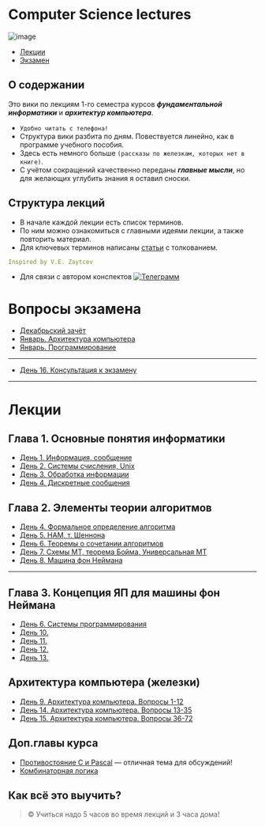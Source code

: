 # Computer Science lectures

![image](https://user-images.githubusercontent.com/113284506/210866918-eb4c6f09-25e2-411f-833c-2d9ff4cf6181.png)


* [Лекции](#lections)
* [Экзамен](#exam)

## О содержании

Это вики по лекциям 1-го семестра курсов ***фундаментальной информатики*** и ***архитектур компьютера***.

- `Удобно читать с телефона!`
- Структура вики разбита по дням. Повествуется линейно, как в программе учебного пособия.
- Здесь есть немного больше `(рассказы по железкам, которых нет в книге)`.
- С учётом сокращений качественно переданы ***главные мысли***, но для желающих углубить знания я оставил сноски.

## Структура лекций
- В начале каждой лекции есть список терминов.
- По ним можно ознакомиться с главными идеями лекции, а также повторить материал.
- Для ключевых терминов написаны [статьи](https://github.com/box1t/Moscow_Aviation_Wikipedia/tree/main/lectures) с толкованием.

```yaml
Inspired by V.E. Zaytcev
```
- Для связи с автором конспектов [![Телеграмм](https://img.shields.io/badge/Пиши-В%20Telegram-0088cc)](https://t.me/hukumkass)

<a name="exam"></a>

# Вопросы экзамена



- [Декабрьский зачёт](/lectures/1sem/december_zachet.md)
- [Январь. Архитектура компьютера](/lectures/1sem/exam_zhelezo.md)
- [Январь. Программирование](/lectures/1sem/exam_proga.md)

***
- [День 16. Консультация к экзамену](/lectures/1sem/day16/day16.md)

***

<a name="lections"></a>

# Лекции



## Глава 1. Основные понятия информатики

- [День 1. Информация, сообщение](/lectures/1sem/day1/day1.md)
- [День 2. Системы счисления, Unix](/lectures/1sem/day2/day2.md)
- [День 3. Обработка информации](/lectures/1sem/day3/day3.md)
- [День 4. Дискретные сообщения](/lectures/1sem/day4/day4_1.md)

## Глава 2. Элементы теории алгоритмов
- [День 4. Формальное определение алгоритма](/lectures/1sem/day4/day4_2.md)
- [День 5. НАМ, т. Шеннона](/lectures/1sem/day5/day5.md)
- [День 6. Теоремы о сочетании алгоритмов](/lectures/1sem/day6/day6_1.md)
- [День 7. Схемы МТ, теорема Бойма, Универсальная МТ](/lectures/1sem/day7/day7.md)
- [День 8. Машина фон Неймана](/lectures/1sem/day8/day8.md)
***

## Глава 3. Концепция ЯП для машины фон Неймана
- [День 6. Системы программирования](/lectures/1sem/day6/day6_2.md)
- [День 10. ](/lectures/1sem/day10/day10.md) 
- [День 11. ](/lectures/1sem/day11/day11.md)
- [День 12. ](/lectures/1sem/day12/day12.md)
- [День 13. ](/lectures/1sem/day13/day13.md)

## Архитектура компьютера (железки)
- [День 9. Архитектура компьютера. Вопросы 1-12](/lectures/1sem/day9/day9.md)
- [День 14. Архитектура компьютера. Вопросы 13-35](/lectures/1sem/day14/day14.md)
- [День 15. Архитектура компьютера. Вопросы 36-72](/lectures/1sem/day15/day15.md)

## Доп.главы курса 
- [Противостояние C и Pascal](/lectures/1sem/addition/Противостояние%20C%20и%20Pascal.md) — отличная тема для обсуждений!
- [Комбинаторная логика](lectures/1sem/day6/Комбинаторная%20логика.md)

## Как всё это выучить?

> © Учиться надо 5 часов во время лекций и 3 часа дома!
